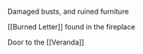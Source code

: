 Damaged busts, and ruined furniture

[[Burned Letter]] found in the fireplace

Door to the [[Veranda]]